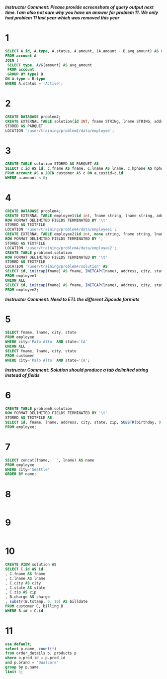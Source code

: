 _**Instructor Comment: Please provide screenshots of query output next time. I am also not sure why you have an answer for problem 11. We only had problem 11 last year which was removed this year**_

# 1
```sql
SELECT A.id, A.type, A.status, A.amount, (A.amount - B.avg_amount) AS difference
FROM account A
JOIN (
 SELECT type, AVG(amount) AS avg_amount
 FROM account
 GROUP BY type) B
ON A.type = B.type
WHERE A.status = 'Active';
```

# 2
```sql
CREATE DATABASE problem2;
CREATE EXTERNAL TABLE solution(id INT, fname STRINg, lname STRING, address STRING, city STRING, state STRING, zip STRING, birthday STRING, hireday STRING)
STORED AS PARQUET
LOCATION '/user/training/problem2/data/employee';
```

# 3
```sql
CREATE TABLE solution STORED AS PARQUET AS
SELECT c.id AS id, c.fname AS fname, c.lname AS lname, c.hphone AS hphone 
FROM account AS a JOIN customer AS c ON a.custid=c.id 
WHERE a.amount < 0;
```

# 4
```sql
CREATE DATABASE problem4;
CREATE EXTERNAL TABLE employee1(id int, fname string, lname string, address string, city string, state string, zip string)
ROW FORMAT DELIMITED FIELDS TERMINATED BY '\t' 
STORED AS TEXTFILE 
LOCATION '/user/training/problem4/data/employee1';
CREATE EXTERNAL TABLE employee2(id int, none string, fname string, lname string, address string, city string, state string, zip string)
ROW FORMAT DELIMITED FIELDS TERMINATED BY ',' 
STORED AS TEXTFILE 
LOCATION '/user/training/problem4/data/employee2';
CREATE TABLE problem4.solution 
ROW FORMAT DELIMITED FIELDS TERMINATED BY '\t' 
STORED AS TEXTFILE 
LOCATION '/user/training/problem4/solution' AS 
SELECT id, initcap(fname) AS fname, INITCAP(lname), address, city, state, zip
FROM employee1
UNION ALL
SELECT id, initcap(fname) AS fname, INITCAP(lname), address, city, state, zip
FROM employee2;
```

_**Instructor Comment: Need to ETL the different Zipcode formats**_

# 5
```sql
SELECT fname, lname, city, state
FROM employee
WHERE city='Palo Alto' AND state='CA'
UNION ALL
SELECT fname, lname, city, state
FROM customer
WHERE city='Palo Alto' AND state='CA';
```

_**Instructor Comment: Solution should produce a tab delimited string instead of fields**_

# 6
```sql
CREATE TABLE problem6.solution
ROW FORMAT DELIMITED FIELDS TERMINATED BY '\t' 
STORED AS TEXTFILE AS
SELECT id, fname, lname, address, city, state, zip, SUBSTR(birthday, 0, 5)
FROM employee;
```

# 7
```sql
SELECT concat(fname, ' ', lname) AS name 
FROM employee 
WHERE city='Seattle'
ORDER BY name;
```

# 8
```sql

```

# 9
```sql

```

# 10
```sql
CREATE VIEW solution AS
SELECT C.id AS id
, C.fname AS fname
, C.lname AS lname
, C.city AS city
, C.state AS state
, C.zip AS zip
, B.charge AS charge
, substr(B.tstamp, 0, 10) AS billdate
FROM customer C, billing B
WHERE B.id = C.id
```

# 11
```sql
use default;
select p.name, count(*)
from order_details o, products p
where o.prod_id = p.prod_id
and p.brand = 'Dualcore'
group by p.name
limit 3;
```
